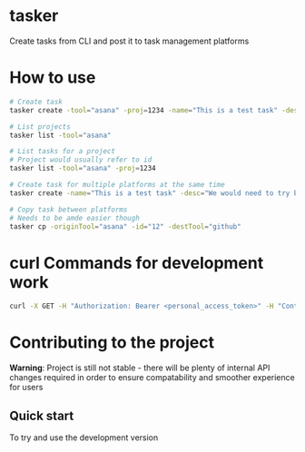 # tasker
Create tasks from CLI and post it to task management platforms

# How to use

```bash
# Create task
tasker create -tool="asana" -proj=1234 -name="This is a test task" -desc="We would need to try building this product properly" -label="low priority"

# List projects
tasker list -tool="asana"

# List tasks for a project
# Project would usually refer to id
tasker list -tool="asana" -proj=1234

# Create task for multiple platforms at the same time
tasker create -name="This is a test task" -desc="We would need to try building this product properly" -label="low priority" -tool="asana,github"

# Copy task between platforms
# Needs to be amde easier though
tasker cp -originTool="asana" -id="12" -destTool="github"
```

# curl Commands for development work

```bash
curl -X GET -H "Authorization: Bearer <personal_access_token>" -H "Content-Type: application/json" https://app.asana.com/api/1.0/projects

```

# Contributing to the project

**Warning**: Project is still not stable - there will be plenty of internal API changes required in order to ensure compatability and smoother experience for users

## Quick start

To try and use the development version

```

```

